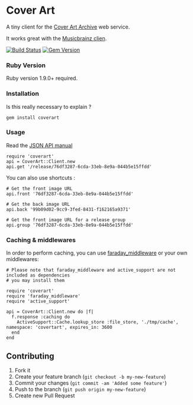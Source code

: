 # Cover Art

A tiny client for the [Cover Art Archive](http://coverartarchive.org) web service.

It works great with the [Musicbrainz clien](https://github.com/inkstak/coverart).

[![Build Status](https://travis-ci.org/inkstak/coverart.svg)](https://travis-ci.org/inkstak/coverart)
[![Gem Version](https://badge.fury.io/rb/coverart.png)](http://badge.fury.io/rb/coverart)

### Ruby Version

Ruby version 1.9.0+ required.

### Installation

Is this really necessary to explain ?

    gem install coverart


### Usage

Read the [JSON API manual](http://wiki.musicbrainz.org/Cover_Art_Archive/API)

    require 'coverart'
    api = CoverArt::Client.new
    api.get '/release/76df3287-6cda-33eb-8e9a-044b5e15ffdd'


You can also use shortcuts :

    # Get the front image URL
    api.front '76df3287-6cda-33eb-8e9a-044b5e15ffdd'

    # Get the back image URL
    api.back '99b09d02-9cc9-3fed-8431-f162165a9371'

    # Get the front image URL for a release group
    api.group '76df3287-6cda-33eb-8e9a-044b5e15ffdd'


### Caching & middlewares

In order to perform caching, you can use [faraday_middleware](http://github.com/lostisland/faraday_middleware)
or your own middlewares:

    # Please note that faraday_middleware and active_support are not included as dependencies
    # you may install them

    require 'coverart'
    require 'faraday_middleware'
    require 'active_support'

    api = CoverArt::Client.new do |f|
      f.response :caching do
        ActiveSupport::Cache.lookup_store :file_store, './tmp/cache', namespace: 'covertart', expires_in: 3600
      end
    end


## Contributing

1. Fork it
2. Create your feature branch (`git checkout -b my-new-feature`)
3. Commit your changes (`git commit -am 'Added some feature'`)
4. Push to the branch (`git push origin my-new-feature`)
5. Create new Pull Request
